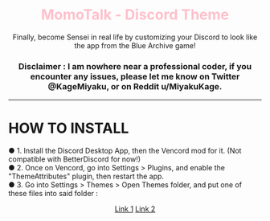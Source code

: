 <h1 align="center"><span style="color: pink;">MomoTalk - Discord Theme</span></h1>
<p align="center">Finally, become Sensei in real life by customizing your Discord to look like the app from the Blue Archive game!</p>

<h3 align="center">Disclaimer : I am nowhere near a professional coder, if you encounter any issues, please let me know on Twitter @KageMiyaku, or on Reddit u/MiyakuKage.</h3>

<hr>

# HOW TO INSTALL
● 1. Install the Discord Desktop App, then the Vencord mod for it. (Not compatible with BetterDiscord for now!)<br>
● 2. Once on Vencord, go into Settings > Plugins, and enable the "ThemeAttributes" plugin, then restart the app.<br>
● 3. Go into Settings > Themes > Open Themes folder, and put one of these files into said folder :<br>
      <center>
        <a href="https://www.example.com/link1">Link 1</a>
        <a href="https://www.example.com/link2">Link 2</a>
    </center>
